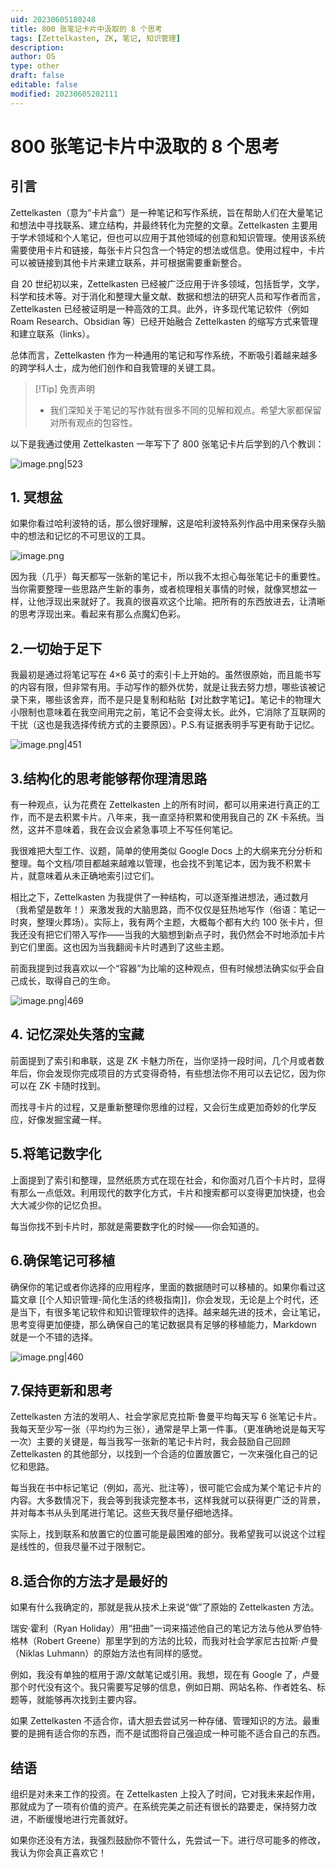 ```yaml
---
uid: 20230605180248
title: 800 张笔记卡片中汲取的 8 个思考
tags: [Zettelkasten, ZK, 笔记, 知识管理]
description: 
author: OS
type: other
draft: false
editable: false
modified: 20230605202111
---
```


# 800 张笔记卡片中汲取的 8 个思考

## 引言

Zettelkasten（意为“卡片盒”）是一种笔记和写作系统，旨在帮助人们在大量笔记和想法中寻找联系、建立结构，并最终转化为完整的文章。Zettelkasten 主要用于学术领域和个人笔记，但也可以应用于其他领域的创意和知识管理。使用该系统需要使用卡片和链接，每张卡片只包含一个特定的想法或信息。使用过程中，卡片可以被链接到其他卡片来建立联系，并可根据需要重新整合。

自 20 世纪初以来，Zettelkasten 已经被广泛应用于许多领域，包括哲学，文学，科学和技术等。对于消化和整理大量文献、数据和想法的研究人员和写作者而言，Zettelkasten 已经被证明是一种高效的工具。此外，许多现代笔记软件（例如 Roam Research、Obsidian 等）已经开始融合 Zettelkasten 的缩写方式来管理和建立联系（links）。

总体而言，Zettelkasten 作为一种通用的笔记和写作系统，不断吸引着越来越多的跨学科人士，成为他们创作和自我管理的关键工具。

> [!Tip] 免责声明
> - 我们深知关于笔记的写作就有很多不同的见解和观点。希望大家都保留对所有观点的包容性。

以下是我通过使用 Zettelkasten 一年写下了 800 张笔记卡片后学到的八个教训：

![image.png|523](https://cdn.pkmer.cn/images/20230605180330.png!pkmer)

## 1. 冥想盆

如果你看过哈利波特的话，那么很好理解，这是哈利波特系列作品中用来保存头脑中的想法和记忆的不可思议的工具。

![image.png](https://cdn.pkmer.cn/images/20230605191601.png!pkmer)

因为我（几乎）每天都写一张新的笔记卡，所以我不太担心每张笔记卡的重要性。当你需要整理一些思路产生新的事务，或者梳理相关事情的时候，就像冥想盆一样，让他浮现出来就好了。我真的很喜欢这个比喻。把所有的东西放进去，让清晰的思考浮现出来。看起来有那么点魔幻色彩。

## 2.一切始于足下

我最初是通过将笔记写在 4×6 英寸的索引卡上开始的。虽然很原始，而且能书写的内容有限，但非常有用。手动写作的额外优势，就是让我去努力想，哪些该被记录下来，哪些该舍弃，而不是只是复制和粘贴【对比数字笔记】。笔记卡的物理大小限制也意味着在我空间用完之前，笔记不会变得太长。此外，它消除了互联网的干扰（这也是我选择传统方式的主要原因）。P.S.有证据表明手写更有助于记忆。

![image.png|451](https://cdn.pkmer.cn/images/20230605192015.png!pkmer)

## 3.结构化的思考能够帮你理清思路

有一种观点，认为花费在 Zettelkasten 上的所有时间，都可以用来进行真正的工作，而不是去积累卡片。八年来，我一直坚持积累和使用我自己的 ZK 卡系统。当然，这并不意味着，我在会议会紧急事项上不写任何笔记。

我很难把大型工作、议题，简单的使用类似 Google Docs 上的大纲来充分分析和整理。每个文档/项目都越来越难以管理，也会找不到笔记本，因为我不积累卡片，就意味着从未正确地索引过它们。

相比之下，Zettelkasten 为我提供了一种结构，可以逐渐推进想法，通过数月（我希望是数年！）来激发我的大脑思路，而不仅仅是狂热地写作（俗语：笔记一时爽，整理火葬场）。实际上，我有两个主题，大概每个都有大约 100 张卡片，但我还没有把它们带入写作——当我的大脑想到新点子时，我仍然会不时地添加卡片到它们里面。这也因为当我翻阅卡片时遇到了这些主题。

前面我提到过我喜欢以一个“容器”为比喻的这种观点，但有时候想法确实似乎会自己成长，取得自己的生命。

![image.png|469](https://cdn.pkmer.cn/images/20230605200241.png!pkmer)

## 4. 记忆深处失落的宝藏

前面提到了索引和串联，这是 ZK 卡魅力所在，当你坚持一段时间，几个月或者数年后，你会发现你完成项目的方式变得奇特，有些想法你不用可以去记忆，因为你可以在 ZK 卡随时找到。

而找寻卡片的过程，又是重新整理你思维的过程，又会衍生成更加奇妙的化学反应，好像发掘宝藏一样。

## 5.将笔记数字化

上面提到了索引和整理，显然纸质方式在现在社会，和你面对几百个卡片时，显得有那么一点低效。利用现代的数字化方式，卡片和搜索都可以变得更加快捷，也会大大减少你的记忆负担。

每当你找不到卡片时，那就是需要数字化的时候——你会知道的。

## 6.确保笔记可移植

确保你的笔记或者你选择的应用程序，里面的数据随时可以移植的。如果你看过这篇文章 [[个人知识管理-简化生活的终极指南]]，你会发现，无论是上个时代，还是当下，有很多笔记软件和知识管理软件的选择。越来越先进的技术，会让笔记，思考变得更加便捷，那么确保自己的笔记数据具有足够的移植能力，Markdown 就是一个不错的选择。

![image.png|460](https://cdn.pkmer.cn/images/20230605201917.png!pkmer)

## 7.保持更新和思考

Zettelkasten 方法的发明人、社会学家尼克拉斯·鲁曼平均每天写 6 张笔记卡片。我每天至少写一张（平均约为三张），通常是早上第一件事。（更准确地说是每天写一次）主要的关键是，每当我写一张新的笔记卡片时，我会鼓励自己回顾 Zettelkasten 的其他部分，以找到一个合适的位置放置它，一次来强化自己的记忆和思路。

每当我在书中标记笔记（例如，高光、批注等），很可能它会成为某个笔记卡片的内容。大多数情况下，我会等到我读完整本书，这样我就可以获得更广泛的背景，并对每本书从头到尾进行笔记。这些天我尽量仔细地选择。

实际上，找到联系和放置它的位置可能是最困难的部分。我希望我可以说这个过程是线性的，但我尽量不过于限制它。

## 8.适合你的方法才是最好的

如果有什么我确定的，那就是我从技术上来说“做”了原始的 Zettelkasten 方法。

瑞安·霍利（Ryan Holiday）用“扭曲”一词来描述他自己的笔记方法与他从罗伯特·格林（Robert Greene）那里学到的方法的比较，而我对社会学家尼古拉斯·卢曼（Niklas Luhmann）的原始方法也有同样的感觉。

例如，我没有单独的框用于源/文献笔记或引用。我想，现在有 Google 了，卢曼那个时代没有这个。我只需要写足够的信息，例如日期、网站名称、作者姓名、标题等，就能够再次找到主要内容。

如果 Zettelkasten 不适合你，请大胆去尝试另一种存储、管理知识的方法。最重要的是拥有适合你的东西，而不是试图将自己强迫成一种可能不适合自己的东西。

## 结语

组织是对未来工作的投资。在 Zettelkasten 上投入了时间，它对我未来起作用，那就成为了一项有价值的资产。在系统完美之前还有很长的路要走，保持努力改进，不断缓慢地进行完善就好。

如果你还没有方法，我强烈鼓励你不管什么，先尝试一下。进行尽可能多的修改，我认为你会真正喜欢它！